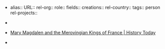 - alias::
  URL::
  rel-org::
  role::
  fields::
  creations::
  rel-country::
  tags:: person
  rel-projects::

-
- [Mary Magdalen and the Merovingian Kings of France | History Today](https://www.historytoday.com/archive/mary-magdalen-and-kings-france)
-
